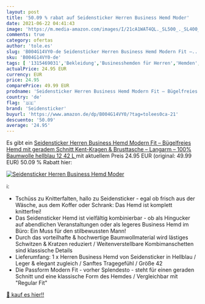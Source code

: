 ```yaml
---
layout: post
title: '50.09 % rabat auf Seidensticker Herren Business Hemd Moder'
date: 2021-06-22 04:41:43
image: 'https://m.media-amazon.com/images/I/21cA1WAT4QL._SL500_._SL400_.jpg'
comments: true
category: ofertas
author: 'tole.es'
slug: 'B004G14VY0-de Seidensticker Herren Business Hemd Modern Fit –...'
sku: 'B004G14VY0-de'
tags: [ '1315469031','Bekleidung','Businesshemden für Herren','Hemden','Herrenbekleidung','Produkte','Tops, T-Shirts & Hemden für Herren','seidensticker', ]
actualPrice: 24.95 EUR
currency: EUR
price: 24.95
comparePrice: 49.99 EUR
prodname: 'Seidensticker Herren Business Hemd Modern Fit – Bügelfreies Hemd mit geradem Schnitt  Kent-Kragen & Brusttasche – Langarm – 100% Baumwolle  hellblau  12   42  L '
country: 'de'
flag: '🇩🇪'
brand: 'Seidensticker'
buyurl: 'https://www.amazon.de/dp/B004G14VY0/?tag=tolees0ca-21'
descuento: '50.09'
average: '24.95'
---
```


Es gibt ein [Seidensticker Herren Business Hemd Modern Fit – Bügelfreies Hemd mit geradem Schnitt  Kent-Kragen & Brusttasche – Langarm – 100% Baumwolle  hellblau  12   42  L ](https://www.amazon.de/dp/B004G14VY0/?tag=tolees0ca-21) mit aktuellem Preis 24.95 EUR (original: 49.99 EUR) 50.09 % Rabatt hier:

[![Seidensticker Herren Business Hemd Moder](https://m.media-amazon.com/images/I/21cA1WAT4QL._SL500_._SL400_.jpg)](https://www.amazon.de/dp/B004G14VY0/?tag=tolees0ca-21)

ℹ️:

- Tschüss zu Knitterfalten, hallo zu Seidensticker - egal ob frisch aus der Wäsche, aus dem Koffer oder Schrank: Das Hemd ist komplett knitterfrei!
- Das Seidensticker Hemd ist vielfältig kombinierbar - ob als Hingucker auf abendlichen Veranstaltungen oder als legeres Business Hemd im Büro: Ein Muss für den stilbewussten Mann!
- Durch das vorteilhafte & hochwertige Baumwollmaterial wird lästiges Schwitzen & Kratzen reduziert / Weitenverstellbare Kombimanschetten sind klassische Details
- Lieferumfang: 1 x Herren Business Hemd von Seidensticker in Hellblau / Leger & elegant zugleich / Sanftes Tragegefühl / Größe 42
- Die Passform Modern Fit - vorher Splendesto - steht für einen geraden Schnitt und eine klassische Form des Hemdes / Vergleichbar mit "Regular Fit"

[🛒 kauf es hier!!](https://www.amazon.de/dp/B004G14VY0/?tag=tolees0ca-21)
